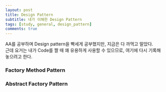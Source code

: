 ```yaml
---
layout: post
title: Design Pattern
subtitle: 내가 이해한 Design Pattern
tags: [study, general, design_pattern]
comments: true
---
```


AA를 공부하며 Design pattern을 빡세게 공부했지만, 지금은 다 까먹고 말았다.  
근데 요거는 내가 Code를 짤 때 꽤 유용하게 사용할 수 있으므로, 여기에 다시 기록해 놓으려고 한다.

### Factory Method Pattern

### Abstract Factory Pattern
